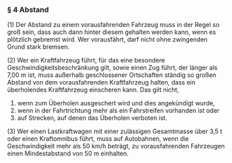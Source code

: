 ### § 4 Abstand

(1)
Der Abstand zu einem vorausfahrenden Fahrzeug muss in der Regel so groß sein, dass auch dann hinter diesem gehalten werden kann, wenn es plötzlich gebremst wird.
Wer vorausfährt, darf nicht ohne zwingenden Grund stark bremsen.

(2)
Wer ein Kraftfahrzeug führt, für das eine besondere Geschwindigkeitsbeschränkung gilt, sowie einen Zug führt, der länger als 7,00 m ist, muss außerhalb geschlossener Ortschaften ständig so großen Abstand von dem vorausfahrenden Kraftfahrzeug halten, dass ein
überholendes Kraftfahrzeug einscheren kann. Das gilt nicht,
  1. wenn zum Überholen ausgeschert wird und dies angekündigt wurde,
  2. wenn in der Fahrtrichtung mehr als ein Fahrstreifen vorhanden ist oder
  3. auf Strecken, auf denen das Überholen verboten ist.

(3)
Wer einen Lastkraftwagen mit einer zulässigen Gesamtmasse über 3,5 t oder einen Kraftomnibus führt, muss auf Autobahnen, wenn die Geschwindigkeit mehr als 50 km/h beträgt, zu vorausfahrenden Fahrzeugen einen Mindestabstand von 50 m einhalten.
